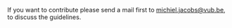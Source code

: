 If you want to contribute please send a mail first to michiel.jacobs@vub.be, to discuss the guidelines.
